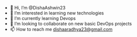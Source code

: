 - 👋 Hi, I’m @DishaAshwin23
- 👀 I’m interested in learning new technologies 
- 🌱 I’m currently learning Devops 
- 💞️ I’m looking to collaborate on new basic DevOps projects 
- 📫 How to reach me dishaaradhya23@gmail.com

<!---
DishaAshwin23/DishaAshwin23 is a ✨ special ✨ repository because its `README.md` (this file) appears on your GitHub profile.
You can click the Preview link to take a look at your changes.
--->

